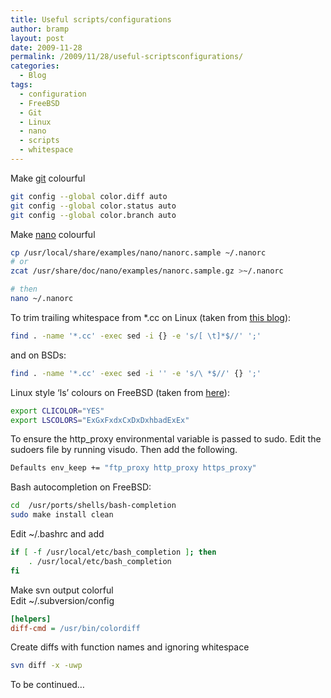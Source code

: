 ```yaml
---
title: Useful scripts/configurations
author: bramp
layout: post
date: 2009-11-28
permalink: /2009/11/28/useful-scriptsconfigurations/
categories:
  - Blog
tags:
  - configuration
  - FreeBSD
  - Git
  - Linux
  - nano
  - scripts
  - whitespace
---
```

Make [git][1] colourful

```bash
git config --global color.diff auto
git config --global color.status auto
git config --global color.branch auto
```

Make [nano][2] colourful

```bash
cp /usr/local/share/examples/nano/nanorc.sample ~/.nanorc
# or
zcat /usr/share/doc/nano/examples/nanorc.sample.gz >~/.nanorc

# then
nano ~/.nanorc
```

To trim trailing whitespace from *.cc on Linux (taken from [this blog][3]):

```bash
find . -name '*.cc' -exec sed -i {} -e 's/[ \t]*$//' ';'
```

and on BSDs:

```bash
find . -name '*.cc' -exec sed -i '' -e 's/\ *$//' {} ';'
```

Linux style &#8216;ls&#8217; colours on FreeBSD (taken from [here][4]):

```bash
export CLICOLOR="YES"
export LSCOLORS="ExGxFxdxCxDxDxhbadExEx"
```

To ensure the http_proxy environmental variable is passed to sudo. Edit the sudoers file by running visudo. Then add the following.

```bash
Defaults env_keep += "ftp_proxy http_proxy https_proxy"
```

Bash autocompletion on FreeBSD:

```bash
cd  /usr/ports/shells/bash-completion
sudo make install clean
```

Edit ~/.bashrc and add

```bash
if [ -f /usr/local/etc/bash_completion ]; then
    . /usr/local/etc/bash_completion
fi
```

Make svn output colorful  
Edit ~/.subversion/config

```ini
[helpers]
diff-cmd = /usr/bin/colordiff
```

Create diffs with function names and ignoring whitespace

```bash
svn diff -x -uwp
```

To be continued&#8230;

 [1]: http://git-scm.com
 [2]: http://www.nano-editor.org/
 [3]: http://zebert.blogspot.com/2009/06/clean-up-trailing-whitespaces-in.html
 [4]: http://www.puresimplicity.net/~hemi/freebsd/misc.html
 